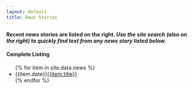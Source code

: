 ```yaml
---
layout: default
title: News Stories
---
```

**Recent news stories are listed on the right. *Use the site search
(also on the right) to quickly find text from any news story listed
below.***

#### Complete Listing
<ul>
{% for item in site.data.news %}
<li class="clear"><span class="align-right float-right">{{item.date}}</span><a href="{{base}}{{item.link}}">{{item.title}}</a></li>
{% endfor %}
</ul>
